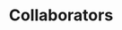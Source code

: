 ---
layout: profiles
permalink: /collaborators/
title: Collaborators
description:
nav: true
nav_order: 3

profiles:
  # if you want to include more than one profile, just replicate the following block
  # and create one content file for each profile inside _pages/
  # - align: right
  #   image: CP_Lim.png
  #   content: about_CP_Lim.md
  #   image_circular: false # crops the image to make it circular
  #   more_info: >
  #   #   <p>555 your office number</p>
  #   #   <p>123 your address street</p>
  #   #   <p>Your City, State 12345</p>
  # - align: left
  #   image: ThTh_Nguyen.webp
  #   content: about_ThTh_Nguyen.md
  #   image_circular: false # crops the image to make it circular
  #   more_info: >
  #   #   <p>555 your office number</p>
  #   #   <p>123 your address street</p>
  #   #   <p>Your City, State 12345</p>
  - align: right
    image: DNM_Dang.jpeg
    content: about_DNM_Dang.md
    image_circular: false # crops the image to make it circular
    more_info: >
    #   <p>Department of Computing Fundamental</p>
    #   <p>FPT University, Ho Chi Minh Campus 71216</p>
  - align: left
    image: SD_Nguyen.png
    content: about_SD_Nguyen.md
    image_circular: false # crops the image to make it circular
    more_info: >
    #   <p>555 your office number</p>
    #   <p>123 your address street</p>
    #   <p>Your City, State 12345</p>
  # - align: right
  #   image: S_Mallik.png
  #   content: about_S_Mallik.md
  #   image_circular: false # crops the image to make it circular
  #   more_info: >
  #   #   <p>555 your office number</p>
  #   #   <p>123 your address street</p>
  #   #   <p>Your City, State 12345</p>
  # - align: left
  #   image: D_DuongTran.jpg
  #   content: about_D_DuongTran.md
  #   image_circular: false # crops the image to make it circular
  #   more_info: >
  #   #   <p>555 your office number</p>
  #   #   <p>123 your address street</p>
  #   #   <p>Your City, State 12345</p>
  # - align: right
  #   image: M_Khan.jpg
  #   content: about_M_Khan.md
  #   image_circular: false # crops the image to make it circular
  #   more_info: >
  #   #   <p>555 your office number</p>
  #   #   <p>123 your address street</p>
  #   #   <p>Your City, State 12345</p>
---